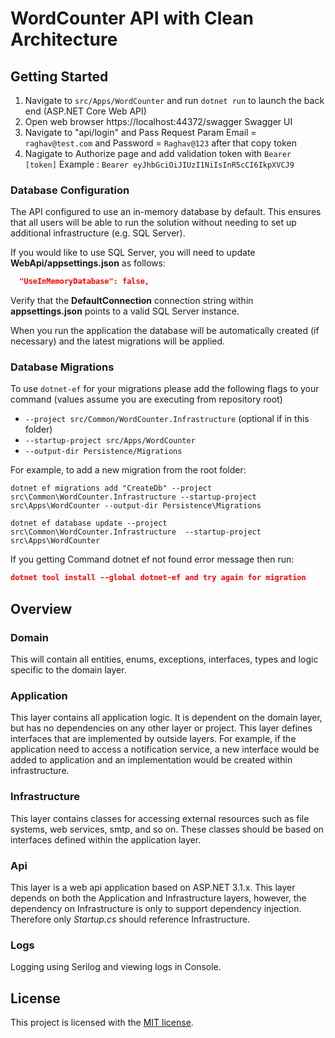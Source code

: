   # WordCounter API with Clean Architecture

## Getting Started
1. Navigate to `src/Apps/WordCounter` and run `dotnet run` to launch the back end (ASP.NET Core Web API)
2. Open web browser https://localhost:44372/swagger Swagger UI
3. Navigate to "api/login" and Pass Request Param Email = `raghav@test.com` and Password = `Raghav@123` after that copy token
4. Nagigate to Authorize page and add validation token with `Bearer [token]`
Example : `Bearer eyJhbGciOiJIUzI1NiIsInR5cCI6IkpXVCJ9`


### Database Configuration

The API configured to use an in-memory database by default. This ensures that all users will be able to run the solution without needing to set up additional infrastructure (e.g. SQL Server).

If you would like to use SQL Server, you will need to update **WebApi/appsettings.json** as follows:

```json
  "UseInMemoryDatabase": false,
```

Verify that the **DefaultConnection** connection string within **appsettings.json** points to a valid SQL Server instance. 

When you run the application the database will be automatically created (if necessary) and the latest migrations will be applied.

### Database Migrations

To use `dotnet-ef` for your migrations please add the following flags to your command (values assume you are executing from repository root)

* `--project src/Common/WordCounter.Infrastructure` (optional if in this folder)
* `--startup-project src/Apps/WordCounter`
* `--output-dir Persistence/Migrations`

For example, to add a new migration from the root folder:

 `dotnet ef migrations add "CreateDb" --project src\Common\WordCounter.Infrastructure --startup-project src\Apps\WordCounter --output-dir Persistence\Migrations`

 `dotnet ef database update --project src\Common\WordCounter.Infrastructure  --startup-project src\Apps\WordCounter`

If you getting Command dotnet ef not found error message then run: 
```json 
dotnet tool install --global dotnet-ef and try again for migration
```

## Overview

### Domain

This will contain all entities, enums, exceptions, interfaces, types and logic specific to the domain layer.

### Application

This layer contains all application logic. It is dependent on the domain layer, but has no dependencies on any other layer or project. This layer defines interfaces that are implemented by outside layers. For example, if the application need to access a notification service, a new interface would be added to application and an implementation would be created within infrastructure.

### Infrastructure

This layer contains classes for accessing external resources such as file systems, web services, smtp, and so on. These classes should be based on interfaces defined within the application layer.

### Api

This layer is a web api application based on ASP.NET 3.1.x. This layer depends on both the Application and Infrastructure layers, however, the dependency on Infrastructure is only to support dependency injection. Therefore only *Startup.cs* should reference Infrastructure.

### Logs

Logging using Serilog and viewing logs in Console.

## License

This project is licensed with the [MIT license](LICENSE).
